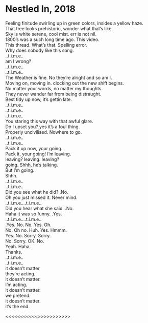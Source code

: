 # Nestled In, 2018

Feeling finitude swirling up in green colors, insides a yellow haze.   
That tree looks prehistoric, wonder what that’s like.   
Sky is white serene, cool mist. err is not nil.   
1800’s was a such long time ago. This video.      
This thread. What’s that. Spelling error.    
Why does nobody like this song.    
..t.i.m.e..     
am I wrong?     
..t.i.m.e..     
..t.i.m.e..     
The Weather is fine. No they’re alright and so am I.    
Moving on, moving in. clocking out the new shift begins.    
No matter your words, no matter my thoughts.    
They never wander far from being distraught.    
Best tidy up now, it’s gettin late.    
..t.i.m.e..     
..t.i.m.e..    
..t.i.m.e..    
You staring this way with that awful glare.   
Do I upset you? yes it’s a foul thing.   
Properly uncivilised. Nowhere to go.   
..t.i.m.e..   
..t.i.m.e..    
Pack it up now, your going.   
Pack it, your going! I’m leaving.    
leaving? leaving. leaving?      
going. Shhh, he’s talking.     
But I’m going.     
Shhh.     
..t.i.m.e..       
..t.i.m.e..      
Did you see what he did? .No.     
Oh you just missed it. Never mind.    
..t.i.m.e….t.i.m.e..      
Did you hear what she said. .No.     
Haha it was so funny. .Yes.      
..t.i.m.e….t.i.m.e..       
.Yes. No. No. Yes. Oh.        
No. Oh no. Huh. Yes. Hmmm.             
Yes. No. Sorry. Sorry.          
No. Sorry. OK. No.                
Yeah. Haha.         
Thanks.       
..t.i.m.e..        
..t.i.m.e..       
it doesn’t matter       
they’re acting.      
it doesn’t matter.     
I’m acting.    
it doesn’t matter.    
we pretend.        
it doesn’t matter.     
it’s the end.       
       
<<<<<<<<<<<<TIME>>>>>>>>>>>>           
